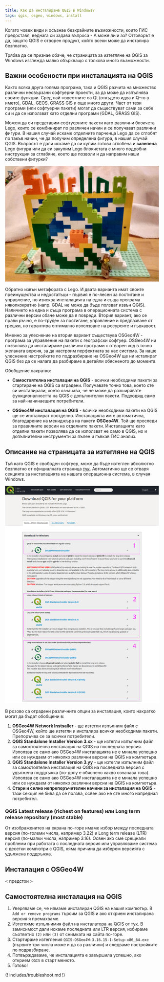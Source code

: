```yaml
---
title: Как да инсталираме QGIS в Windows?
tags: qgis, osgeo, windows, install
---
```


Когато човек види и осъзнае безкрайните възможности, които ГИС предоставя, веднага си задава въпроса - А може ли и аз? Отговорът е да, защото QGIS е отворен продукт, който всеки може да инсталира безплатно.

Трябва да се признае обаче, че страницата за изтегляне на QGIS за Windows изглежда малко объркващо с толкова много възможности.


## Важни особености при инсталацията на QGIS

Както всяка друга голяма програма, така и QGIS разчита на множество различни несвързани софтуерни проекти, за да може да изпълнява своите функции. Сред най-известните са Qt (откъдето идва и Q-то в името), GDAL, GEOS, GRASS GIS и още много други. Част от тези програми (или софтуерни пакети) могат да съществуват сами за себе си и да се използват като отделни програми (GDAL, GRASS GIS).

Можем да си представим софтуерните пакети като различни блокчета Lego, които се комбинират по различен начин и се получават различни фигури. В нашия случай искаме отделните парченца Lego да се сглобят по такъв начин, че да получим определена фигура, в нашия случай QGIS. Въпросът е дали искаме да си купим готова сглобена и **залепена** Lego фигура или да си закупим Lego блокчетата с много подробни инструкции за сглабяне, което ще позволи и да направим наши собствени фигурки?

![[Съобщение за осмата среща на Шотландската QGIS UK потребителска група](https://planet293.rssing.com/chan-13166735/all_p42.html).](img/qgis_lego.jpg)

Обратно извън метафората с Lego. И двата варианта имат своите преимущества и недостатъци - първия е по-лесен за постигане и управление, но изисква инсталацията на една и съща програма няколкократно (напр. GDAL не може да бъде ползват извън QGIS). Наличието на една и съща програма в операционната система с различни версии обаче може да я повреди. Втория вариант, ако се прави ръчно, е по-труден за постигане, управление и предпазване от грешки, но гарантира оптимално използване на ресурсите и гъвкавост.

Именно за улеснение на втория вариант съществува OSGeo4W - програма за управление на пакети с географски софтуер. OSGeo4W ни позволява да инсталираме различни програми с отворен код в точно желаната версия, за да настроим перфектната за нас система. За наше улеснение настройките по подразбиране на OSGeo4W ще ни исталират QGIS без да се налага да разбираме в детайли обясненото до момента.

Обобщение накратко:

- **Самостоятелна инсталация на QGIS** - всички необходими пакети за стартиране на QGIS са вградени. Получавате точно това, което сте си инсталирали, което означава, че не може да разширявате функционалността на QGIS с допълнителни пакети. Подходящ само за най-начинаещите потребители.

- **OSGeo4W инсталация на QGIS** - всички необходими пакети на QGIS ще се инсталират поотделно. Инсталацията им е автоматична, благодарение на мениджъра на пакети **OSGeo4W**. Той ще проследи за правилните версии на отделните пакети. Инсталацията като отделни пакети позволява да се използват не само в QGIS, но и допълнителни инструменти за пълен и гъвкав ГИС анализ.


## Описание на страницата за изтегляне на QGIS

Тъй като QGIS e свободен софтуер, може да бъде изтеглен абсолютно безплатно от официалната страница [тук](//qgis.org/en/site/forusers/download.html). Автоматично ще се отваря секцията за инсталацията на нашата операционна система, в случая Windows.

![Страница за изтегляне на QGIS.](img/qgis_download_windows.svg)

В розово са оградени различните опции за инсталация, които накратко могат да бъдат обобщени в:

1. **OSGeo4W Network Instsaller** - ще изтегли изпълним файл с OSGeo4W, който ще изтегли и инсталира всички необходими пакети. Препоръчва се за всички потребители.
2. **QGIS Standalone Installer Version 3.xx** - ще изтегли изпълним файл за самостоятелна инсталация на QGIS на последната версия. Използва се само ако OSGeo4W инсталацията не е минала успешно или се нуждаем от няколко различни версии на QGIS на компютъра.
3. **QGIS Standalone Installer Version 3.yy** - ще изтегли изпълним файл за самостоятелна инсталация на QGIS на последната версия с удължена поддръжка (по-долу e обяснено какво означава това). Използва се само ако OSGeo4W инсталацията не е минала успешно или се нуждаем от няколко различни версии на QGIS на компютъра.
4. **Стари и силно непрепоръчителни начини за инсталация на QGIS** - тази секция не бива да се ползва, освен ако не сте много напреднал потребител.


### QGIS Latest release (richest on features) или Long term release repository (most stable)

От изображенитео на екрана по-горе имаме избор между последната версия (по-големи числа, например 3.22) и Long term release (LTR) версия (по-малки числа, например 3.16). Освен ако сме срещнали проблеми при работата с последната версия или управляваме система с десетки компютри с QGIS, няма причина да изберем версията с удължена поддръжка.


## Инсталация с OSGeo4W

< предстои >

## Самостоятелна инсталация на QGIS

1. Уверяваме се, че нямаме инсталиран QGIS на нашия компютър. В `Add or remove programs` търсим за QGIS и ако открием инсталирана версия я премахваме.
2. Изтегляме изпълнимия файл на инсталатора на QGIS от [тук](//qgis.org/en/site/forusers/download.html). В замисимост дали искаме последната или LTR версия, избираме съответно `(2)` или `(3)` от снимката на сайта по-горе.
4. Стартираме изтегления `QGIS-OSGeo4W-3.16.15-1-Setup-x86_64.exe` (първите три числа може и да са различни) и следваме настройките по подразбиране.
4. Потвърждаваме, че инсталацията е завършила успешно, ако открием `QGIS` в старт менюто.
5. Готово!


{! includes/troubleshoot.md !}
